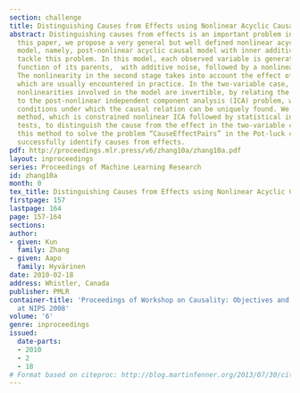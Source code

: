 ```yaml
---
section: challenge
title: Distinguishing Causes from Effects using Nonlinear Acyclic Causal Models
abstract: Distinguishing causes from effects is an important problem in many areas.  In
  this paper, we propose a very general but well defined nonlinear acyclic causal
  model, namely, post-nonlinear acyclic causal model with inner additive noise, to
  tackle this problem. In this model, each observed variable is generated by a nonlinear
  function of its parents,  with additive noise, followed by a nonlinear distortion.
  The nonlinearity in the second stage takes into account the effect of sensor distortions,
  which are usually encountered in practice. In the two-variable case, if all the
  nonlinearities involved in the model are invertible, by relating the proposed model
  to the post-nonlinear independent component analysis (ICA) problem, we give the
  conditions under which the causal relation can be uniquely found. We present a two-step
  method, which is constrained nonlinear ICA followed by statistical independence
  tests, to distinguish the cause from the effect in the two-variable case. We apply
  this method to solve the problem “CauseEffectPairs” in the Pot-luck challenge, and
  successfully identify causes from effects.
pdf: http://proceedings.mlr.press/v6/zhang10a/zhang10a.pdf
layout: inproceedings
series: Proceedings of Machine Learning Research
id: zhang10a
month: 0
tex_title: Distinguishing Causes from Effects using Nonlinear Acyclic Causal Models
firstpage: 157
lastpage: 164
page: 157-164
sections: 
author:
- given: Kun
  family: Zhang
- given: Aapo
  family: Hyvärinen
date: 2010-02-18
address: Whistler, Canada
publisher: PMLR
container-title: 'Proceedings of Workshop on Causality: Objectives and Assessment
  at NIPS 2008'
volume: '6'
genre: inproceedings
issued:
  date-parts:
  - 2010
  - 2
  - 18
# Format based on citeproc: http://blog.martinfenner.org/2013/07/30/citeproc-yaml-for-bibliographies/
---
```

